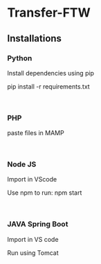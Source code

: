# Transfer-FTW

<h2> Installations </h2>

<h3> Python</h3>

<p> Install dependencies using pip </p>
<p> pip install -r requirements.txt </p>
<br>
<h3> PHP</h3>
<p> paste files in MAMP </p>
<br>
<h3> Node JS </h3>
<p> Import in VScode  </p>
<p> Use npm to run: npm start </p>
<br>
<h3> JAVA Spring Boot </h3>
<p> Import in VS code </p>
<p> Run using Tomcat </p>

